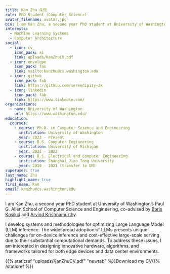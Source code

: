 ```yaml
---
title: Kan Zhu 朱侃
role: PhD Student (Computer Science)
avatar_filename: avatar.jpg
bio: I am Kan Zhu, a second year PhD student at University of Washington’s Paul G. Allen School of Computer Science and Engineering.
interests:
  - Machine Learning Systems
  - Computer Architecture
social:
  - icon: cv
    icon_pack: ai
    link: uploads/KanZhuCV.pdf
  - icon: envelope
    icon_pack: fas
    link: mailto:kanzhu@cs.washington.edu
  - icon: github
    icon_pack: fab
    link: https://github.com/serendipity-zk
  - icon: linkedin
    icon_pack: fab
    link: https://www.linkedin.com/
organizations:
  - name: University of Washington
    url: https://www.washington.edu/
education:
  courses:
    - course: Ph.D. in Computer Science and Engineering
      institution: University of Washington
      year: 2023 - Present
    - course: B.S. Computer Engineering
      institution: University of Michigan
      year: 2021 - 2023
    - course: B.S. Electrical and Computer Engineering
      institution: Shanghai Jiao Tong University
      year: 2019 - 2021 (transfer to UM)
superuser: true
last_name: Zhu
highlight_name: true
first_name: Kan
email: kanzhu@cs.washington.edu
---
```

I am Kan Zhu, a second year PhD student at University of Washington’s Paul G. Allen School of Computer Science and
Engineering, co-advised by [Baris Kasikci](https://homes.cs.washington.edu/~baris/) and [Arvind Krishnamurthy](https://www.cs.washington.edu/people/faculty/arvind).

I develop systems and methodologies for optimizing Large Language Model (LLM) inference. The widespread adoption of LLMs presents unique challenges for on-device inference and cost-effective large-scale serving due to their substantial computational demands. To address these issues, I am interested in designing innovative hardware, algorithms, and frameworks tailored for both edge devices and data center environments.

{{% staticref "uploads/KanZhuCV.pdf" "newtab" %}}Download my CV{{% /staticref %}}

